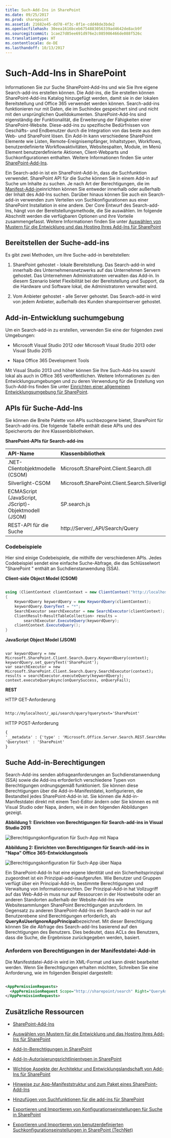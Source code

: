 ```yaml
---
title: Such-Add-Ins in SharePoint
ms.date: 09/25/2017
ms.prod: sharepoint
ms.assetid: 21682e45-dd78-4f3c-8f1e-cdd48de3bde2
ms.openlocfilehash: 30eea1616bceb6754883056339ad4642de8acb9f
ms.sourcegitcommit: 1cae27d85ee691d976e2c085986466de088f526c
ms.translationtype: HT
ms.contentlocale: de-DE
ms.lasthandoff: 10/13/2017
---
```

# <a name="search-add-ins-in-sharepoint"></a>Such-Add-Ins in SharePoint
Informationen Sie zur Suche SharePoint-Add-Ins und wie Sie Ihre eigene Search-add-ins erstellen können. Die Add-ins, die Sie erstellen können SharePoint-Add-ins Katalog hinzugefügt werden, damit sie in der lokalen Bereitstellung und Office 365 verwendet werden können. Search-add-ins funktionieren nur mit Daten, die im Suchindex gespeichert sind und nicht mit den ursprünglichen Quelldokumenten. SharePoint-Add-Ins sind eigenständig der Funktionalität, die Erweiterung der Fähigkeiten einer SharePoint-Website. Diese-add-ins zu spezifische Bedürfnissen von Geschäfts- und Endbenutzer durch die Integration von das beste aus dem Web- und SharePoint lösen. Ein Add-In kann verschiedene SharePoint Elemente wie Listen, Remote-Ereignisempfänger, Inhaltstypen, Workflows, benutzerdefinierte Workflowaktivitäten, Websitespalten, Module, im Menü Element benutzerdefinierte Aktionen, Client-Webparts und Suchkonfigurationen enthalten. Weitere Informationen finden Sie unter  [SharePoint-Add-Ins](http://msdn.microsoft.com/library/cd1eda9e-8e54-4223-93a9-a6ea0d18df70%28Office.15%29.aspx).
  
    
    

Ein Search-add-in ist ein SharePoint-Add-In, dass die Suchfunktion verwendet. SharePoint API für die Suche können Sie in einem Add-in auf Suche um Inhalte zu suchen. Je nach Art der Berechtigungen, die im [Manifest-Add-in](http://msdn.microsoft.com/library/7cd5850f-cbf3-48d2-bcb7-59b8f4ed0e63%28Office.15%29.aspx)einrichten können Sie entweder innerhalb oder außerhalb der Inhalt des Add-Ins suchen. Darüber hinaus können Sie auch ein Search-add-in verwenden zum Verteilen von Suchkonfigurationen aus einer SharePoint Installation in eine andere. Der Core Entwurf des Search-add-Ins, hängt von der Bereitstellungsmethode, die Sie auswählen. Im folgende Abschnitt werden die verfügbaren Optionen und ihre Vorteile zusammengefasst. Weitere Informationen finden Sie unter  [Auswählen von Mustern für die Entwicklung und das Hosting Ihres Add-Ins für SharePoint](http://msdn.microsoft.com/library/05ce5435-0a03-4ddc-976b-c33b08d03457%28Office.15%29.aspx)
  
    
    


## <a name="deploy-your-search-add-ins"></a>Bereitstellen der Suche-add-ins
<a name="SP15_Deploy_search_apps"> </a>

Es gibt zwei Methoden, um Ihre Suche-add-in bereitstellen:
  
    
    

1. SharePoint gehostet - lokale Bereitstellung. Das Search-add-in wird innerhalb des Unternehmensnetzwerks auf das Unternehmen Servern gehostet. Das Unternehmen Administratoren verwalten das Add-in. In diesem Szenario bietet Flexibilität bei der Bereitstellung und Support, da die Hardware und Software lokal, die Administratoren verwaltet wird.
    
  
2. Vom Anbieter gehostet - alle Server gehostet. Das Search-add-in wird von jedem Anbieter, außerhalb des Kunden sharepointserver gehostet. 
    
  

## <a name="search-add-in-development-environment"></a>Add-in-Entwicklung suchumgebung
<a name="SP15_Search_app_dev_environment"> </a>

Um ein Search-add-in zu erstellen, verwenden Sie eine der folgenden zwei Umgebungen:
  
    
    

- Microsoft Visual Studio 2012 oder Microsoft Visual Studio 2013 oder Visual Studio 2015
    
  
- Napa Office 365 Development Tools
    
  
Mit Visual Studio 2013 und höher können Sie Ihre Such-Add-Ins sowohl lokal als auch in Office 365 veröffentlichen. Weitere Informationen zu den Entwicklungsumgebungen und zu deren Verwendung für die Erstellung von Such-Add-Ins finden Sie unter [Einrichten einer allgemeinen Entwicklungsumgebung für SharePoint](set-up-a-general-development-environment-for-sharepoint.md).
  
    
    

## <a name="apis-for-search-add-ins"></a>APIs für Suche-Add-Ins
<a name="SP15_APIs_search_apps"> </a>

Sie können die Breite Palette von APIs suchbezogene bietet, SharePoint für Search-add-ins. Die folgende Tabelle enthält diese APIs und des Speicherorts der ihre Klassenbibliotheken.
  
    
    

**SharePoint-APIs für Search-add-ins**


|**API-Name**|**Klassenbibliothek**|
|:-----|:-----|
|.NET-Clientobjektmodelle (CSOM)  <br/> |Microsoft.SharePoint.Client.Search.dll  <br/> |
|Silverlight-CSOM  <br/> |Microsoft.SharePoint.Client.Search.Silverlight.dll  <br/> |
|ECMAScript (JavaScript, JScript)-Objektmodell (JSOM)  <br/> |SP.search.js  <br/> |
|REST-API für die Suche  <br/> |http://Server/_API/Search/Query  <br/> |
   

### <a name="code-examples"></a>Codebeispiele

Hier sind einige Codebeispiele, die mithilfe der verschiedenen APIs. Jedes Codebeispiel sendet eine einfache Suche-Abfrage, die das Schlüsselwort "SharePoint " enthält an Suchdienstanwendung (SSA).
  
    
    
 **Client-side Object Model (CSOM)**
  
    
    

  
    
    



```cs

using (ClientContext clientContext = new ClientContext("http://localhost"))
{
    KeywordQuery keywordQuery = new KeywordQuery(clientContext);
    keywordQuery.QueryText = "*";
    SearchExecutor searchExecutor = new SearchExecutor(clientContext);
    ClientResult<ResultTableCollection> results = 
        searchExecutor.ExecuteQuery(keywordQuery);
    clientContext.ExecuteQuery();
}
```

 **JavaScript Object Model (JSOM)**
  
    
    

  
    
    



```

var keywordQuery = new
Microsoft.SharePoint.Client.Search.Query.KeywordQuery(context);
keywordQuery.set_queryText('SharePoint');
var searchExecutor = new Microsoft.SharePoint.Client.Search.Query.SearchExecutor(context);
results = searchExecutor.executeQuery(keywordQuery);
context.executeQueryAsync(onQuerySuccess, onQueryFail);
```

 **REST**
  
    
    

  
    
    
HTTP GET-Anforderung
  
    
    



```HTML

http://mylocalhost/_api/search/query?querytext='SharePoint'
```

HTTP POST-Anforderung
  
    
    



```HTML
{
'__metadata' : {'type' : 'Microsoft.Office.Server.Search.REST.SearchRequest'},
'Querytext' : 'SharePoint'
}
```


## <a name="search-add-in-permissions"></a>Suche Add-in-Berechtigungen
<a name="SP15_Search_app_permissions"> </a>

Search-Add-ins senden abfrageanforderungen an Suchdienstanwendung (SSA) sowie die Add-ins erforderlich verschiedene Typen von Berechtigungen ordnungsgemäß funktioniert. Sie können diese Berechtigungen über die Add-in-Manifestdatei, konfigurieren, die Bestandteil jedes SharePoint-Add-in ist. Sie können die Add-in-Manifestdatei direkt mit einem Text-Editor ändern oder Sie können es mit Visual Studio oder Napa, ändern, wie in den folgenden Abbildungen gezeigt. 
  
    
    

**Abbildung 1: Einrichten von Berechtigungen für Search-add-ins in Visual Studio 2015**

  
    
    

  
    
    
![Berechtigungskonfiguration für Such-App mit Napa](../images/SP15_search_apps_permission_Visual_Studio.PNG)
  
    
    

  
    
    

  
    
    

**Abbildung 2: Einrichten von Berechtigungen für Search-add-ins in "Napa" Office 365-Entwicklungstools**

  
    
    

  
    
    
![Berechtigungskonfiguration für Such-App über Napa](../images/SP15_search_app_permission_Napa.gif)
  
    
    
Ein SharePoint-Add-In hat eine eigene Identität und ein Sicherheitsprinzipal zugeordnet ist ein Prinzipal-add-inaufgerufen. Wie Benutzer und Gruppen verfügt über ein Principal-Add-in, bestimmte Berechtigungen und Verwaltung von Informationsrechten. Der Prinzipal-Add-in hat Vollzugriff auf das Web-Add-in muss nur auf Ressourcen in der Hostwebsite oder an anderen Standorten außerhalb der Website-Add-Ins wie Websitesammlungen SharePoint Berechtigungen anzufordern. Im Gegensatz zu anderen SharePoint-Add-Ins ein Search-add-in nur auf Benutzerebene sind Berechtigungen erforderlich, als **QueryAsUserIgnoreAppPrincipal**bezeichnet. Mit dieser Berechtigung können Sie die Abfrage des Search-add-Ins basierend auf den Berechtigungen des Benutzers. Dies bedeutet, dass ACLs des Benutzers, dass die Suche, die Ergebnisse zurückgegeben werden, basiert. 
  
    
    

### <a name="request-permissions-in-the-add-in-manifest-file"></a>Anfordern von Berechtigungen in der Manifestdatei-Add-in

Die Manifestdatei-Add-in wird im XML-Format und kann direkt bearbeitet werden. Wenn Sie Berechtigungen erhalten möchten, Schreiben Sie eine Anforderung, wie im folgenden Beispiel dargestellt:
  
    
    

```XML

<AppPermissionRequests>
  <AppPermissionRequest Scope="http://sharepoint/search" Right="QueryAsUserIgnoreAppPrincipal" />
</AppPermissionRequests>
```


## <a name="additional-resources"></a>Zusätzliche Ressourcen
<a name="SP15_Search_app_addresources"> </a>


-  [SharePoint-Add-Ins](http://msdn.microsoft.com/library/cd1eda9e-8e54-4223-93a9-a6ea0d18df70%28Office.15%29.aspx)
    
  
-  [Auswählen von Mustern für die Entwicklung und das Hosting Ihres Add-Ins für SharePoint](http://msdn.microsoft.com/library/05ce5435-0a03-4ddc-976b-c33b08d03457%28Office.15%29.aspx)
    
  
-  [Add-In-Berechtigungen in SharePoint](http://msdn.microsoft.com/library/5f7a8440-3c09-4cf8-83ec-c236bfa2d6c4%28Office.15%29.aspx)
    
  
-  [Add-In-Autorisierungsrichtlinientypen in SharePoint](http://msdn.microsoft.com/library/124879c7-a746-4c10-96a7-da76ad5327f0%28Office.15%29.aspx)
    
  
-  [Wichtige Aspekte der Architektur und Entwicklungslandschaft von Add-Ins für SharePoint](http://msdn.microsoft.com/library/ae96572b-8f06-4fd3-854f-fc312f7f2d88%28Office.15%29.aspx)
    
  
-  [Hinweise zur App-Manifeststruktur und zum Paket eines SharePoint-Add-Ins](http://msdn.microsoft.com/library/7cd5850f-cbf3-48d2-bcb7-59b8f4ed0e63%28Office.15%29.aspx)
    
  
-  [Hinzufügen von Suchfunktionen für die add-ins für SharePoint](http://blogs.msdn.com/b/officeapps/archive/2013/05/30/add-search-capabilities-to-your-apps-for-sharepoint.aspx)
    
  
-  [Exportieren und Importieren von Konfigurationseinstellungen für Suche in SharePoint](exporting-and-importing-search-configuration-settings-in-sharepoint.md)
    
  
-  
  [Exportieren und Importieren von benutzerdefinierten Suchkonfigurationseinstellungen in SharePoint (TechNet)](http://technet.microsoft.com/en-us/library/jj871675.aspx)
    
  

